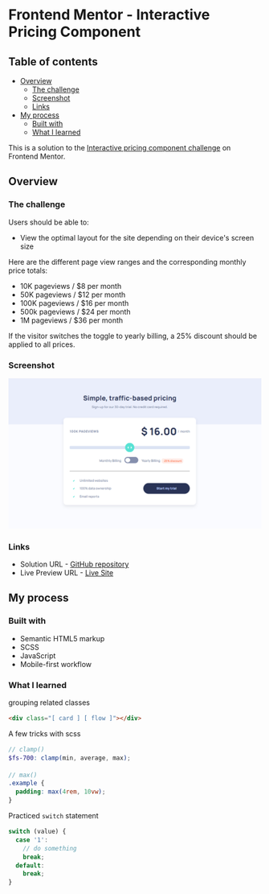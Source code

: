 # Frontend Mentor - Interactive Pricing Component

## Table of contents

- [Overview](#overview)
  - [The challenge](#the-challenge)
  - [Screenshot](#screenshot)
  - [Links](#links)
- [My process](#my-process)
  - [Built with](#built-with)
  - [What I learned](#what-i-learned)

This is a solution to the [Interactive pricing component challenge](https://www.frontendmentor.io/challenges/interactive-pricing-component-t0m8PIyY8) on Frontend Mentor.

## Overview

### The challenge

Users should be able to:

- View the optimal layout for the site depending on their device's screen size

Here are the different page view ranges and the corresponding monthly price totals:

- 10K pageviews / $8 per month
- 50K pageviews / $12 per month
- 100K pageviews / $16 per month
- 500k pageviews / $24 per month
- 1M pageviews / $36 per month

If the visitor switches the toggle to yearly billing, a 25% discount should be applied to all prices.

### Screenshot

![Interactive Pricing Component](./assets/screenshots/screenshot.png)

### Links

- Solution URL -  [GitHub repository](https://github.com/dostonnabotov/frontendmentor/tree/main/interactive-pricing-component)
- Live Preview URL - [Live Site](https://dostonnabotov.github.io/frontendmentor/interactive-pricing-component/)

## My process

### Built with

- Semantic HTML5 markup
- SCSS
- JavaScript
- Mobile-first workflow

### What I learned

grouping related classes

```html
<div class="[ card ] [ flow ]"></div>
```

A few tricks with scss

```scss
// clamp()
$fs-700: clamp(min, average, max);

// max()
.example {
  padding: max(4rem, 10vw);
}
```

Practiced `switch` statement

```js
switch (value) {
  case '1':
    // do something
    break;
  default:
    break;
}
```
